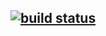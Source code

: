 [![build status](https://gitlab.com/lorosukmo/skripsi/badges/master/build.svg)](https://gitlab.com/lorosukmo/skripsi/commits/master)
---